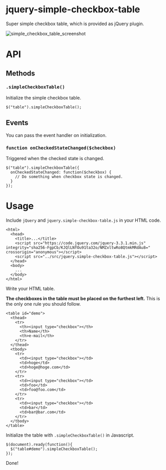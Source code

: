 # jquery-simple-checkbox-table

Super simple checkbox table, which is provided as jQuery plugin.

![simple_checkbox_table_screenshot](https://user-images.githubusercontent.com/1883527/50759761-405b2980-12a9-11e9-9a60-9125748d2a00.gif)

# API

## Methods

### `.simpleCheckboxTable()`

Initialize the simple checkbox table.

```
$("table").simpleCheckboxTable();
```

## Events

You can pass the event handler on initialization.

### `function onCheckedStateChanged($checkbox)`

Triggered when the checked state is changed.

```
$("table").simpleCheckboxTable({
  onCheckedStateChanged: function($checkbox) {
    // Do something when checkbox state is changed.
  }
});
```

# Usage

Include `jQuery` and `jquery.simple-checkbox-table.js` in your HTML code.

```
<html>
  <head>
    <title>...</title>
    <script src="https://code.jquery.com/jquery-3.3.1.min.js" integrity="sha256-FgpCb/KJQlLNfOu91ta32o/NMZxltwRo8QtmkMRdAu8=" crossorigin="anonymous"></script>
    <script src="../src/jquery.simple-checkbox-table.js"></script>
  </head>
  <body>
    ...
  </body>
</html>
```

Write your HTML table. 

**The checkboxes in the table must be placed on the furthest left.** This is the only one rule you should follow.

```
<table id="demo">
  <thead>
    <tr>
      <th><input type="checkbox"></th>
      <th>Name</th>
      <th>e-mail</th>
    </tr>
  </thead>
  <tbody>
    <tr>
      <td><input type="checkbox"></td>
      <td>hoge</td>
      <td>hoge@hoge.com</td>
    </tr>
    <tr>
      <td><input type="checkbox"></td>
      <td>foo</td>
      <td>foo@foo.com</td>
    </tr>
    <tr>
      <td><input type="checkbox"></td>
      <td>bar</td>
      <td>bar@bar.com</td>
    </tr>
  </tbody>
</table>
```

Initialize the table with `.simpleCheckboxTable()` in Javascript.

```
$(document).ready(function(){
  $("table#demo").simpleCheckboxTable();
});
```

Done!

